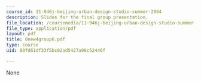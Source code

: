 ```yaml
---
course_id: 11-946j-beijing-urban-design-studio-summer-2004
description: Slides for the final group presentation.
file_location: /coursemedia/11-946j-beijing-urban-design-studio-summer-2004/80fd61df33f5bc02ad5427a98c52446f_0new4group6.pdf
file_type: application/pdf
layout: pdf
title: 0new4group6.pdf
type: course
uid: 80fd61df33f5bc02ad5427a98c52446f

---
```

None